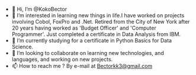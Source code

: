 - 👋 Hi, I’m @KokoBector
- 👀 I’m interested in learning new things in life.I have worked on projects involving Cobol, FoxPro and .Net. Retired from the 
     City of New York after 20 years having worked as 'Budget Officer' and 'Computer Programmer'. Just completed a certificate in 
     Data Analysis from IBM.
- 🌱 I’m currently studying for a certificate in Python Basics for Data Science.
- 💞️ I’m looking to collaborate on learning new technologies, and languages, and working on new projects.
- 📫 How to reach me ?  By e-mail at Bectorkk3@gmail.com

<!---
KokoBector/KokoBector is a ✨ special ✨ repository because its `README.md` (this file) appears on your GitHub profile.
You can click the Preview link to take a look at your changes.
--->
